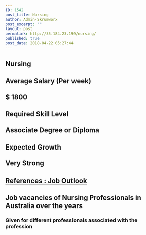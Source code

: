 ```yaml
---
ID: 1542
post_title: Nursing
author: Admin-Skrumworx
post_excerpt: ""
layout: post
permalink: http://35.184.23.199/nursing/
published: true
post_date: 2018-04-22 05:27:44
---
```

<h2>Nursing</h2>		
			<h2>Average Salary (Per week)<br><br>$ 1800 </h2>		
			<h2>Required Skill Level <br><br>Associate Degree or Diploma</h2>		
			<h2>Expected Growth<br><br>Very Strong</h2>		
			<h2><a href="http://joboutlook.gov.au">References : Job Outlook</a></h2>		
			<html>
  <head>
	  <h2>Job vacancies of Nursing Professionals in Australia over the years</h2>
  <h3>Given for different professionals associated with the profession</h3>
  </head>
  <body>
  </body>
</html>
			<html>
  <head>
  </head>
  <body>
  </body>
</html>